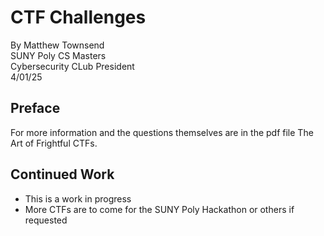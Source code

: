 # CTF Challenges
By Matthew Townsend </br> SUNY Poly CS Masters </br> Cybersecurity CLub President </br> 4/01/25

## Preface
For more information and the questions themselves are in the pdf file The Art of Frightful CTFs. 

## Continued Work
- This is a work in progress
- More CTFs are to come for the SUNY Poly Hackathon or others if requested

